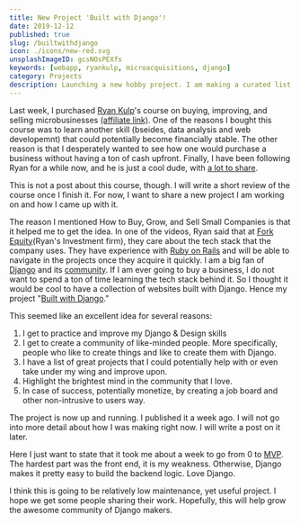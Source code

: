 ```yaml
---
title: New Project 'Built with Django'!
date: 2019-12-12
published: true
slug: /builtwithdjango
icon: ./icons/new-red.svg
unsplashImageID: gcsNOsPEXfs
keywords: [webapp, ryankulp, microacquisitions, django]
category: Projects
description: Launching a new hobby project. I am making a curated list of products built with Django.
---
```


Last week, I purchased [Ryan Kulp](https://www.ryanckulp.com/)'s course on buying, improving, and selling microbusinesses [(affiliate link)](https://www.microacquisitions.com/how-to-buy-small-companies/8ayt5). One of the reasons I bought this course was to learn another skill (bseides, data analysis and web developemnt) that could potentially become financially stable. The other reason is that I desperately wanted to see how one would purchase a business without having a ton of cash upfront. Finally, I have been following Ryan for a while now, and he is just a cool dude, with [a lot to share](https://www.ryanckulp.com/projects/).

This is not a post about this course, though. I will write a short review of the course once I finish it. For now, I want to share a new project I am working on and how I came up with it.

The reason I mentioned How to Buy, Grow, and Sell Small Companies is that it helped me to get the idea. In one of the videos, Ryan said that at [Fork Equity](https://www.forkequity.com/)(Ryan's Investment firm), they care about the tech stack that the company uses. They have experience with [Ruby on Rails](https://rubyonrails.org/) and will be able to navigate in the projects once they acquire it quickly. I am a big fan of [Django](https://www.djangoproject.com/) and its [community](https://www.djangoproject.com/community/). If I am ever going to buy a business, I do not want to spend a ton of time learning the tech stack behind it. So I thought it would be cool to have a collection of websites built with Django. Hence my project "[Built with Django](https://builtwithdjango.com/)."

This seemed like an excellent idea for several reasons:
1. I get to practice and improve my Django & Design skills
2. I get to create a community of like-minded people. More specifically, people who like to create things and like to create them with Django.
3. I have a list of great projects that I could potentially help with or even take under my wing and improve upon.
4. Highlight the brightest mind in the community that I love.
5. In case of success, potentially monetize, by creating a job board and other non-intrusive to users way.

The project is now up and running. I published it a week ago. I will not go into more detail about how I was making right now. I will write a post on it later.

Here I just want to state that it took me about a week to go from 0 to [MVP](https://en.wikipedia.org/wiki/Minimum_viable_product). The hardest part was the front end, it is my weakness. Otherwise, Django makes it pretty easy to build the backend logic. Love Django.

I think this is going to be relatively low maintenance, yet useful project. I hope we get some people sharing their work. Hopefully, this will help grow the awesome community of Django makers.